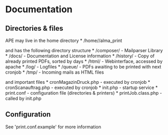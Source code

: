 Documentation
=============

Directories & files
-------------------

APE may live in the <mailusers> home directory
    * /home/<mailuser>/alma_print

and has the following directory structure
        * /composer/    -   Mailparser Library
        * /docs/        -   Documentation and License information
        * /history/     -   Copy of already printed PDFs, sorted by days
        * /html/        -   Webinterface, accessed by apache
        * /log/         -   Logfiles
        * /queue/       -   PDFs awaiting to be printed with next cronjob
        * /tmp/         -   Incoming mails as HTML files

and important files
        * cronMagazinDruck.php  -   executed by cronjob
        * cronScanauftrag.php   -   executed by cronjob
        * init.php              -   startup service
        * print.conf            -   configuration file (directories & printers)
        * printJob.class.php    -   called by init.php


Configuration
-------------

See 'print.conf.example' for more information